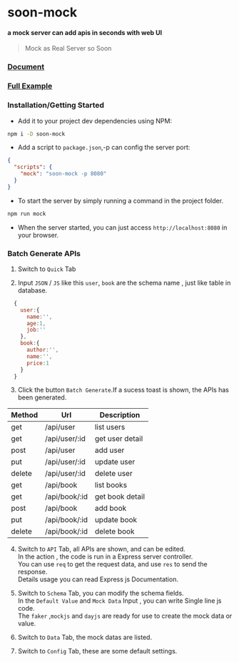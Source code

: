 # soon-mock

#### a mock server can add apis in seconds with web UI

> Mock as Real Server so Soon

### [Document](https://leafio.github.io/soon-mock)

### [Full Example](https://github.com/leafio/soon-admin-vue3)

### Installation/Getting Started

- Add it to your project dev dependencies using NPM:

```bash
npm i -D soon-mock
```

- Add a script to `package.json`,-p can config the server port:

```json
{
  "scripts": {
    "mock": "soon-mock -p 8080"
  }
}
```

- To start the server by simply running a command in the project folder.

```bash
npm run mock
```

- When the server started, you can just access `http://localhost:8080` in your browser.

### Batch Generate APIs

1. Switch to `Quick` Tab

2. Input `JSON` / `JS` like this
   `user`, `book` are the schema name , just like table in database.

```js
  {
    user:{
      name:'',
      age:1,
      job:''
    },
    book:{
      author:'',
      name:'',
      price:1
    }
  }
```

3. Click the button `Batch Generate`.If a sucess toast is shown, the APIs has been generated.

| Method | Url           | Description     |
| ------ | ------------- | --------------- |
| get    | /api/user     | list users      |
| get    | /api/user/:id | get user detail |
| post   | /api/user     | add user        |
| put    | /api/user/:id | update user     |
| delete | /api/user/:id | delete user     |
| get    | /api/book     | list books      |
| get    | /api/book/:id | get book detail |
| post   | /api/book     | add book        |
| put    | /api/book/:id | update book     |
| delete | /api/book/:id | delete book     |

4. Switch to `API` Tab, all APIs are shown, and can be edited.  
   In the action , the code is run in a Express server controller.  
   You can use `req` to get the request data, and use `res` to send the response.  
   Details usage you can read Express js Documentation.

5. Switch to `Schema` Tab, you can modify the schema fields.  
   In the `Default Value` and `Mock Data` Input , you can write Single line js code.  
   The `faker` ,`mockjs` and `dayjs` are ready for use to create the mock data or value.

6. Switch to `Data` Tab, the mock datas are listed.

7. Switch to `Config` Tab, these are some default settings.
